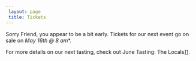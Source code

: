 ```yaml
---
 layout: page
 title: Tickets
---
```


Sorry Friend, you appear to be a bit early. Tickets for our next event go on sale on *May 16th @ 8 am**.

For more details on our next tasting, check out June Tasting: The Locals][1].

[1]: /most-recent/
